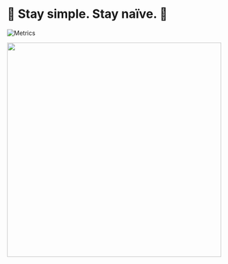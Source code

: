 # 🌟 Stay simple. Stay naïve. 👀

<!-- If you're using "main" as default branch -->
![Metrics](https://github.com/ChenQiqian/ChenQiqian/blob/master/github-metrics.svg)

<img src="https://wakatime.com/share/@chenqiqian/102089f6-88b1-4701-ba8b-3cac8236c1b5.svg" style="width: 500px;"/>
